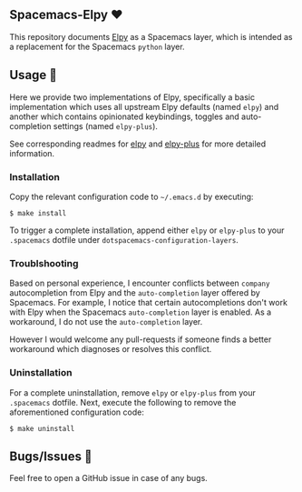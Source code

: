 ## Spacemacs-Elpy :heart:

This repository documents [Elpy](https://github.com/jorgenschaefer/elpy) as a Spacemacs layer, which is intended as a replacement for the Spacemacs `python` layer.

## Usage :book:

Here we provide two implementations of Elpy, specifically a basic implementation which uses all upstream Elpy defaults (named `elpy`) and another which contains opinionated keybindings, toggles and auto-completion settings (named `elpy-plus`).

See corresponding readmes for [elpy](+lang/elpy) and [elpy-plus](+lang/elpy-plus) for more detailed information.

### Installation

Copy the relevant configuration code to `~/.emacs.d` by executing:

```shell
$ make install
```

To trigger a complete installation, append either `elpy` or `elpy-plus` to your `.spacemacs` dotfile under `dotspacemacs-configuration-layers`.

### Troublshooting

Based on personal experience, I encounter conflicts between `company` autocompletion from Elpy and the `auto-completion` layer offered by Spacemacs. For example, I notice that certain autocompletions don't work with Elpy when the Spacemacs `auto-completion` layer is enabled. As a workaround, I do not use the `auto-completion` layer.

However I would welcome any pull-requests if someone finds a better workaround which diagnoses or resolves this conflict.

### Uninstallation

For a complete uninstallation, remove `elpy` or `elpy-plus` from your `.spacemacs` dotfile. Next, execute the following to remove the aforementioned configuration code:

```shell
$ make uninstall
```

## Bugs/Issues :bug:

Feel free to open a GitHub issue in case of any bugs.

<!--  LocalWords:  Spacemacs Elpy readmes elpy dotfile Uninstallation
 -->
<!--  LocalWords:  uninstallation autocompletion autocompletions
 -->

